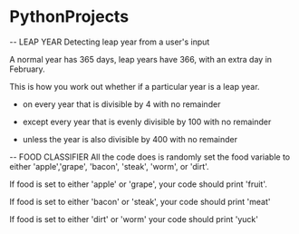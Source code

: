 # PythonProjects
-- LEAP YEAR
Detecting leap year from a user's input

A normal year has 365 days, leap years have 366, with an extra day in February. 

This is how you work out whether if a particular year is a leap year.

- on every year that is divisible by 4 with no remainder

- except every year that is evenly divisible by 100 with no remainder

- unless the year is also divisible by 400 with no remainder

-- FOOD CLASSIFIER
All the code does is randomly set the food  variable to  
either 'apple','grape', 'bacon', 'steak', 'worm', or 'dirt'.    

If food is set to either 'apple' or 'grape', your code should print 'fruit'. 

If food is set to either 'bacon' or 'steak', your code should print 'meat' 

If food is set to either 'dirt' or 'worm' your code should print 'yuck' 
